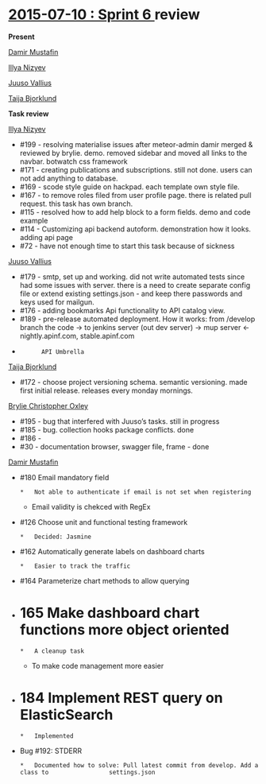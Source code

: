 # [2015-07-10 : Sprint 6 ](https://apinf.hackpad.com/2015-06-29-Meeting-minutes-Sprint-6-planning-bsgwL2QQ1Vg)review

**Present**

[Damir Mustafin](/ep/profile/mBLmVlL59Yq)

[Illya Nizyev](/ep/profile/w4lbdyiXvgi)

[Juuso Vallius](/ep/profile/zha0JkRDVaY)

[Taija Bjorklund](/ep/profile/qMJYdtOf8Ww)

**Task review**

[Illya Nizyev](/ep/profile/w4lbdyiXvgi)

*   #199 - resolving materialise issues after meteor-admin  damir merged & reviewed by brylie. demo. removed sidebar and moved all links to the navbar. botwatch css framework
*   #171 - creating publications and subscriptions. still not done. users can not add anything to database.
*   #169 - scode style guide on hackpad. each template own style file.
*   #167 - to remove roles filed from user profile page. there is related pull request. this task has own branch.
*   #115 - resolved how to add help block to a form fields. demo and code example
*   #114 - Customizing api backend autoform. demonstration how it looks. adding api page
*   #72 - have not enough time to start this task because of sickness

[Juuso Vallius](/ep/profile/zha0JkRDVaY) 

*   #179 - smtp, set up and working. did not write automated tests since had some issues with server. there is a need to create separate config file or extend existing settings.json  - and keep there passwords and keys used for mailgun.
*   #176 - adding bookmarks Api functionality to API catalog view.
*   #189 - pre-release automated deployment. How it works: from /develop branch the code -> to jenkins server (out dev server) -> mup server <- nightly.apinf.com, stable.apinf.com
*           API Umbrella

[Taija Bjorklund](/ep/profile/qMJYdtOf8Ww)

*   #172 - choose project versioning schema. semantic versioning. made first initial release. releases every monday mornings. 

[Brylie Christopher Oxley](/ep/profile/wbZ2WS6e73L)

*   #195 - bug that interfered with Juuso’s tasks. still in progress
*   #185 - bug. collection hooks package conflicts. done
*   #186 - 
*   #30 - documentation browser, swagger file, frame - done

[Damir Mustafin](/ep/profile/mBLmVlL59Yq)

*   #180 Email mandatory field

        *   Not able to authenticate if email is not set when registering
    *   Email validity is chekced with RegEx

*   #126 Choose unit and functional testing framework

        *   Decided: Jasmine

*   #162 Automatically generate labels on dashboard charts

        *   Easier to track the traffic

*   #164 Parameterize chart methods to allow querying
*   # 165 Make dashboard chart functions more object oriented

        *   A cleanup task
    *   To make code management more easier

*   # 184 Implement REST query on ElasticSearch

        *   Implemented

*   Bug #192: STDERR

        *   Documented how to solve: Pull latest commit from develop. Add a class to                 settings.json